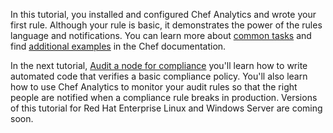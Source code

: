 In this tutorial, you installed and configured Chef Analytics and wrote your first rule. Although your rule is basic, it demonstrates the power of the rules language and notifications. You can learn more about [common tasks](https://docs.chef.io/analytics_webui_tasks.html) and find [additional examples](https://docs.chef.io/analytics_rules.html#examples) in the Chef documentation.

In the next tutorial, [Audit a node for compliance](/controls-for-compliance/ubuntu/) you'll learn how to write automated code that verifies a basic compliance policy. You'll also learn how to use Chef Analytics to monitor your audit rules so that the right people are notified when a compliance rule breaks in production. Versions of this tutorial for Red Hat Enterprise Linux and Windows Server are coming soon.
